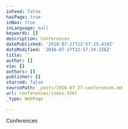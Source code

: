 ```yaml
---
inFeed: false
hasPage: true
inNav: true
inLanguage: null
keywords: []
description: Conferences
datePublished: '2016-07-27T22:57:25.418Z'
dateModified: '2016-07-27T22:57:24.156Z'
title: ''
author: []
via: {}
authors: []
publisher: {}
starred: false
sourcePath: _posts/2016-07-27-conferences.md
url: conferences/index.html
_type: WebPage

---
```

Conferences